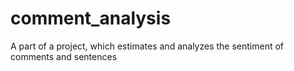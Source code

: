 # comment_analysis
A part of a project, which estimates and analyzes the sentiment of comments and sentences
